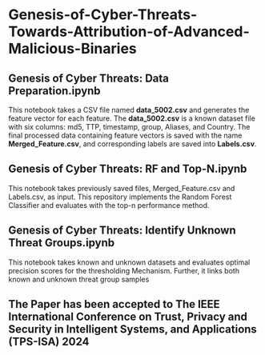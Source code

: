 # Genesis-of-Cyber-Threats-Towards-Attribution-of-Advanced-Malicious-Binaries

## Genesis of Cyber Threats: Data Preparation.ipynb
This notebook takes a CSV file named **data_5002.csv** and generates the feature vector for each feature. The **data_5002.csv** is a known dataset file with six columns: md5, TTP, timestamp, group, Aliases, and Country. The final processed data containing feature vectors is saved with the name **Merged_Feature.csv**, and corresponding labels are saved into **Labels.csv**.

## Genesis of Cyber Threats: RF and Top-N.ipynb
This notebook takes previously saved files, Merged_Feature.csv and Labels.csv, as input. This repository implements the Random Forest Classifier and evaluates with the top-n performance method.

## Genesis of Cyber Threats: Identify Unknown Threat Groups.ipynb
This notebook takes known and unknown datasets and evaluates optimal precision scores for the thresholding Mechanism. Further, it links both known and unknown threat group samples

## The Paper has been accepted to **The IEEE International Conference on Trust, Privacy and Security in Intelligent Systems, and Applications (TPS-ISA) 2024**
